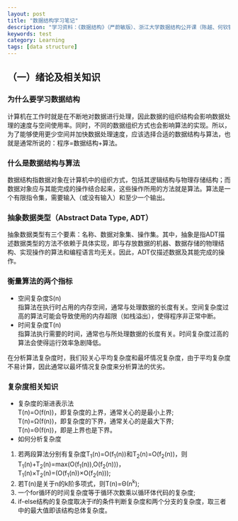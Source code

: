 ```yaml
---
layout: post
title: "数据结构学习笔记"
description: "学习资料：《数据结构》（严蔚敏版）、浙江大学数据结构公开课（陈越、何钦铭）"
keywords: test
category: Learning
tags: [data structure]
---
```


## （一）绪论及相关知识

### 为什么要学习数据结构
计算机在工作时就是在不断地对数据进行处理，因此数据的组织结构会影响数据处理的速度与空间使用率。同时，不同的数据组织方式也会影响算法的实现。所以，为了能够使用更少空间并加快数据处理速度，应该选择合适的数据结构与算法，也就是通常所说的：程序=数据结构+算法。

### 什么是数据结构与算法
数据结构指数据对象在计算机中的组织方式，包括其逻辑结构与物理存储结构；而数据对象应与其能完成的操作结合起来，这些操作所用的方法就是算法。算法是一个有限指令集，需要输入（或没有输入）和至少一个输出。

### 抽象数据类型（Abstract Data Type, ADT）
抽象数据类型有三个要素：名称、数据对象集、操作集。其中，抽象是指ADT描述数据类型的方法不依赖于具体实现，即与存放数据的机器、数据存储的物理结构、实现操作的算法和编程语言均无关。因此，ADT仅描述数据及其能完成的操作。

### 衡量算法的两个指标
* 空间复杂度S(n)  
指算法在执行时占用的内存空间，通常与处理数据的长度有关。空间复杂度过高的算法可能会导致使用的内存超限（如栈溢出），使得程序非正常中断。
* 时间复杂度T(n)  
指算法执行需要的时间，通常也与所处理数据的长度有关。时间复杂度过高的算法会使得运行效率急剧降低。

在分析算法复杂度时，我们较关心平均复杂度和最坏情况复杂度，由于平均复杂度不易计算，因此通常以最坏情况复杂度来分析算法的优劣。

### 复杂度相关知识
* 复杂度的渐进表示法  
T(n)=O(f(n))，即复杂度的上界，通常关心的是最小上界;  
T(n)=Ω(f(n))，即复杂度的下界，通常关心的是最大下界;   
T(n)=Θ(f(n))，即是上界也是下界。
* 如何分析复杂度 
1. 若两段算法分别有复杂度T<sub>1</sub>(n)=O(f<sub>1</sub>(n))和T<sub>2</sub>(n)=O(f<sub>2</sub>(n))，则  
T<sub>1</sub>(n)+T<sub>2</sub>(n)=max(O(f<sub>1</sub>(n)),O(f<sub>2</sub>(n)))，  
T<sub>1</sub>(n)×T<sub>2</sub>(n)=(O(f<sub>1</sub>(n))×O(f<sub>2</sub>(n)));
2. 若T(n)是关于n的k阶多项式，则T(n)=Θ(n<sup>k</sup>);
3. 一个for循环的时间复杂度等于循环次数乘以循环体代码的复杂度;
4. if-else结构的复杂度取决于if的条件判断复杂度和两个分支的复杂度，取三者中的最大值即该结构总体复杂度。
